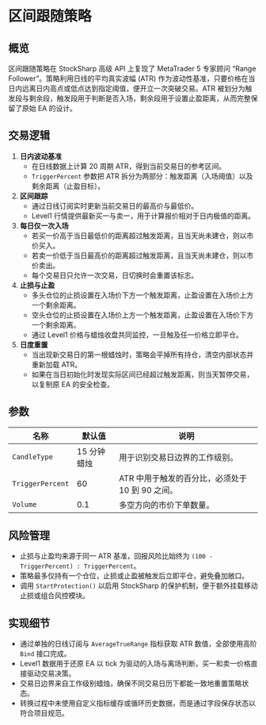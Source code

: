 # 区间跟随策略

## 概览
区间跟随策略在 StockSharp 高级 API 上复现了 MetaTrader 5 专家顾问 “Range Follower”。策略利用日线的平均真实波幅 (ATR) 作为波动性基准，只要价格在当日内远离日内高点或低点达到指定阈值，便开立一次突破交易。ATR 被划分为触发段与剩余段，触发段用于判断是否入场，剩余段用于设置止盈距离，从而完整保留了原始 EA 的设计。

## 交易逻辑
1. **日内波动基准**
   - 在日线数据上计算 20 周期 ATR，得到当前交易日的参考区间。
   - `TriggerPercent` 参数把 ATR 拆分为两部分：触发距离（入场阈值）以及剩余距离（止盈目标）。
2. **区间跟踪**
   - 通过日线订阅实时更新当前交易日的最高价与最低价。
   - Level1 行情提供最新买一与卖一，用于计算报价相对于日内极值的距离。
3. **每日仅一次入场**
   - 若买一价高于当日最低价的距离超过触发距离，且当天尚未建仓，则以市价买入。
   - 若卖一价低于当日最高价的距离超过触发距离，且当天尚未建仓，则以市价卖出。
   - 每个交易日只允许一次交易，日切换时会重置该标志。
4. **止损与止盈**
   - 多头仓位的止损设置在入场价下方一个触发距离，止盈设置在入场价上方一个剩余距离。
   - 空头仓位的止损设置在入场价上方一个触发距离，止盈设置在入场价下方一个剩余距离。
   - 通过 Level1 价格与蜡烛收盘共同监控，一旦触及任一价格立即平仓。
5. **日度重置**
   - 当出现新交易日的第一根蜡烛时，策略会平掉所有持仓，清空内部状态并重新加载 ATR。
   - 如果在当日初始化时发现实际区间已经超过触发距离，则当天暂停交易，以复制原 EA 的安全检查。

## 参数
| 名称 | 默认值 | 说明 |
| --- | --- | --- |
| `CandleType` | 15 分钟蜡烛 | 用于识别交易日边界的工作级别。 |
| `TriggerPercent` | 60 | ATR 中用于触发的百分比，必须处于 10 到 90 之间。 |
| `Volume` | 0.1 | 多空方向的市价下单数量。 |

## 风险管理
- 止损与止盈均来源于同一 ATR 基准，回报风险比始终为 `(100 - TriggerPercent) : TriggerPercent`。
- 策略最多仅持有一个仓位，止损或止盈被触发后立即平仓，避免叠加敞口。
- 调用 `StartProtection()` 以启用 StockSharp 的保护机制，便于额外挂载移动止损或组合风控模块。

## 实现细节
- 通过单独的日线订阅与 `AverageTrueRange` 指标获取 ATR 数值，全部使用高阶 `Bind` 接口完成。
- Level1 数据用于还原 EA 以 tick 为驱动的入场与离场判断，买一和卖一价格直接驱动交易决策。
- 交易日边界来自工作级别蜡烛，确保不同交易日历下都能一致地重置策略状态。
- 转换过程中未使用自定义指标缓存或循环历史数据，而是通过字段保存状态以符合项目规范。
